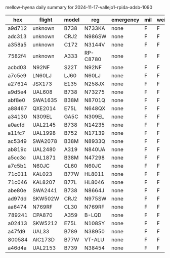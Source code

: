 mellow-hyena daily summary for 2024-11-17-vallejo1-rpi4a-adsb-1090

|hex|flight|model|reg|emergency|mil|weirdo|
|--|--|--|--|--|--|--|
|a9d712|unknown|B738|N733KA|none|F|F|
|adc313|unknown|CRJ2|N986SW|none|F|F|
|a358a5|unknown|C172|N3144V|none|F|F|
|7582f4|unknown|A333|RP-C8780|none|F|F|
|acbd03|N92NF|S22T|N92NF|none|F|F|
|a7c5e9|LN60LJ|LJ60|N60LJ|none|F|F|
|a27614|JSX173|E135|N258JX|none|F|F|
|a9d5e4|UAL608|B738|N73275|none|F|F|
|abf8e0|SWA1635|B38M|N8701Q|none|F|F|
|a88467|QXE2014|E75L|N648QX|none|F|F|
|a34130|N309EL|GA5C|N309EL|none|F|F|
|a0acfd|UAL2145|B738|N14235|none|F|F|
|a11fc7|UAL1998|B752|N17139|none|F|F|
|ac5349|SWA2078|B38M|N8933Q|none|F|F|
|ab819c|UAL2480|A319|N840UA|none|F|F|
|a5cc3c|UAL1871|B38M|N47298|none|F|F|
|a7c5b1|N60JC|CL60|N60JC|none|F|F|
|71c011|KAL023|B77W|HL8011|none|F|F|
|71c046|KAL8207|B77L|HL8046|none|F|F|
|abe80e|SWA2441|B738|N8664J|none|F|F|
|ad97dd|SKW502W|CRJ2|N975SW|none|F|F|
|aa6474|N769RF|CL30|N769RF|none|F|F|
|789241|CPA870|A359|B-LQD|none|F|F|
|a02413|SKW5212|E75L|N108SY|none|F|F|
|a47fd9|UAL33|B789|N38950|none|F|F|
|800584|AIC173D|B77W|VT-ALU|none|F|F|
|a46d4a|UAL2153|B739|N38454|none|F|F|
